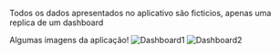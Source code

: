 Todos os dados apresentados no aplicativo são ficticios, apenas uma replica de um dashboard

Algumas imagens da aplicação!
![Dashboard1](https://github.com/ArthurScarcela/Dashboard-Interface/assets/99052748/1be54a13-7c97-4a31-892a-163b953fc26c)
![Dashboard2](https://github.com/ArthurScarcela/Dashboard-Interface/assets/99052748/a7ecdcaf-a3cf-439e-a49e-02ac7a91be8a)
